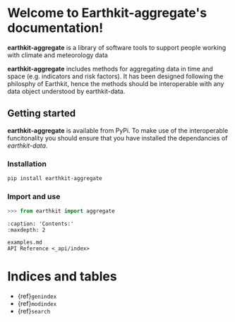 # Welcome to Earthkit-aggregate's documentation!

**earthkit-aggregate** is a library of software tools to support people working with climate and meteorology data

**earthkit-aggregate** includes methods for aggregating data in time and space
(e.g. indicators and risk factors).
It has been designed following the philosphy of Earthkit, hence the methods should be interoperable with any
data object understood by earthkit-data.

## Getting started

**earthkit-aggregate** is available from PyPi. To make use of the interoperable funcitonality you should ensure
that you have installed the dependancies of *earthkit-data*.

### Installation

```bash
pip install earthkit-aggregate
```

### Import and use

```python
>>> from earthkit import aggregate

```


```{toctree}
:caption: 'Contents:'
:maxdepth: 2

examples.md
API Reference <_api/index>
```

# Indices and tables

- {ref}`genindex`
- {ref}`modindex`
- {ref}`search`
